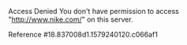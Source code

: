 Access Denied You don't have permission to access "http://www.nike.com/" on this server.

Reference #18.837008d1.1579240120.c066af1
